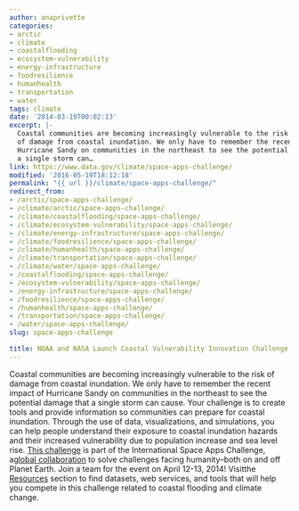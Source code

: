 ```yaml
---
author: anaprivette
categories:
- arctic
- climate
- coastalflooding
- ecosystem-vulnerability
- energy-infrastructure
- foodresilience
- humanhealth
- transportation
- water
tags: climate
date: '2014-03-19T00:02:13'
excerpt: |-
  Coastal communities are becoming increasingly vulnerable to the risk
  of damage from coastal inundation. We only have to remember the recent impact of
  Hurricane Sandy on communities in the northeast to see the potential damage that
  a single storm can…
link: https://www.data.gov/climate/space-apps-challenge/
modified: '2016-05-19T18:12:18'
permalink: "{{ url }}/climate/space-apps-challenge/"
redirect_from:
- /arctic/space-apps-challenge/
- /climate/arctic/space-apps-challenge/
- /climate/coastalflooding/space-apps-challenge/
- /climate/ecosystem-vulnerability/space-apps-challenge/
- /climate/energy-infrastructure/space-apps-challenge/
- /climate/foodresilience/space-apps-challenge/
- /climate/humanhealth/space-apps-challenge/
- /climate/transportation/space-apps-challenge/
- /climate/water/space-apps-challenge/
- /coastalflooding/space-apps-challenge/
- /ecosystem-vulnerability/space-apps-challenge/
- /energy-infrastructure/space-apps-challenge/
- /foodresilience/space-apps-challenge/
- /humanhealth/space-apps-challenge/
- /transportation/space-apps-challenge/
- /water/space-apps-challenge/
slug: space-apps-challenge

title: NOAA and NASA Launch Coastal Vulnerability Innovation Challenge
---
```


Coastal communities are becoming increasingly vulnerable to the risk of damage from coastal inundation. We only have to remember the recent impact of Hurricane Sandy on communities in the northeast to see the potential damage that a single storm can cause. Your challenge is to create tools and provide information so communities can prepare for coastal inundation. Through the use of data, visualizations, and simulations, you can help people understand their exposure to coastal inundation hazards and their increased vulnerability due to population increase and sea level rise. [This challenge](https://2014.spaceappschallenge.org/challenge/coastal-inundation/) is part of the International Space Apps Challenge, a[global collaboration](https://2014.spaceappschallenge.org/) to solve challenges facing humanity–both on and off Planet Earth. Join a team for the event on April 12-13, 2014! Visitthe [Resources](/climate/climate-resources) section to find datasets, web services, and tools that will help you compete in this challenge related to coastal flooding and climate change.
